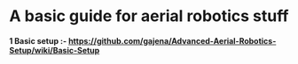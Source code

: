 # A basic guide for aerial robotics stuff 
#### 1 Basic setup :- https://github.com/gajena/Advanced-Aerial-Robotics-Setup/wiki/Basic-Setup
